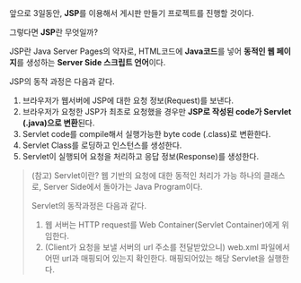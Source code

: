 앞으로 3일동안, **JSP**를 이용해서 게시판 만들기 프로젝트를 진행할 것이다.

그렇다면 **JSP**란 무엇일까?

JSP란 Java Server Pages의 약자로,
HTML코드에 **Java코드**를 넣어 **동적인 웹 페이지**를 생성하는 **Server Side 스크립트 언어**이다.

JSP의 동작 과정은 다음과 같다.
1. 브라우저가 웹서버에 JSP에 대한 요청 정보(Request)를 보낸다.
2. 브라우저가 요청한 JSP가 최초로 요청했을 경우만 **JSP로 작성된 code가 Servlet (.java)으로 변환**된다.
3. Servlet code를 compile해서 실행가능한 byte code (.class)로 변환한다.
4. Servlet Class를 로딩하고 인스턴스를 생성한다.
5. Servlet이 실행되어 요청을 처리하고 응답 정보(Response)를 생성한다.

> (참고) Servlet이란?
> 웹 기반의 요청에 대한 동적인 처리가 가능 하나의 클래스로, Server Side에서 돌아가는 Java Program이다.
>
> Servlet의 동작과정은 다음과 같다.
> 1. 웹 서버는 HTTP request를 Web Container(Servlet Container)에게 위임한다.
> 2.  (Client가 요청을 보낼 서버의 url 주소를 전달받았으니) web.xml 파일에서 어떤 url과 매핑되어 있는지 확인한다. 매핑되어있는 해당 Servlet을 실행한다.
> 
<!--stackedit_data:
eyJoaXN0b3J5IjpbLTU0NTM0NDgxMCwtMTExOTA1NTUxNCwxOD
Y1OTU2MjM5XX0=
-->